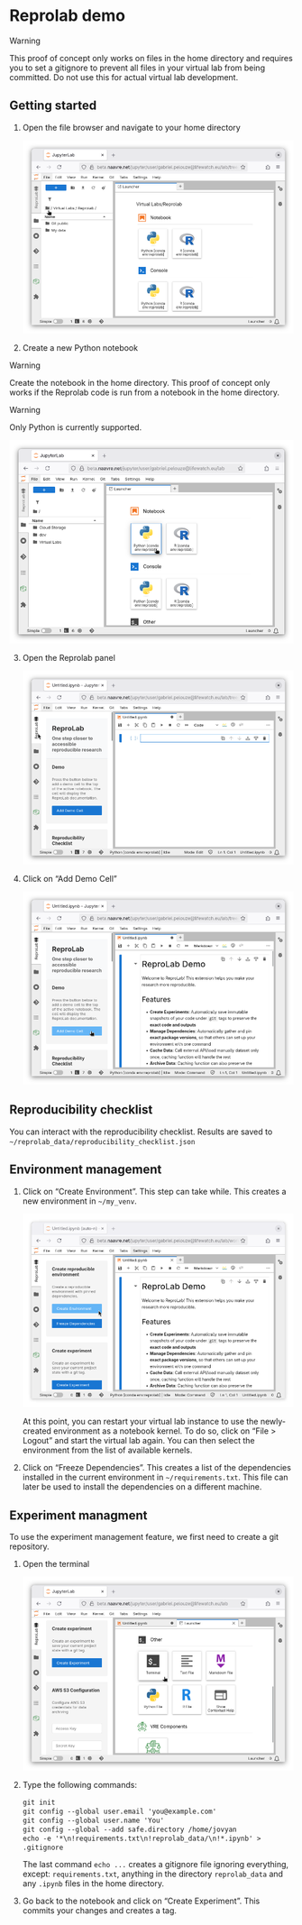 # Reprolab demo
> [!WARNING]
> This proof of concept only works on files in the home directory and requires you to set a gitignore to prevent all files in your virtual lab from being committed. Do not use this for actual virtual lab development.

## Getting started

1. Open the file browser and navigate to your home directory

   ![navigate-to-home.png](img/navigate-to-home.png)

2. Create a new Python notebook
> [!WARNING]
> Create the notebook in the home directory. This proof of concept only works if the Reprolab code is run from a notebook in the home directory.

> [!WARNING]
> Only Python is currently supported.

   ![create-notebook.png](img/create-notebook.png)

3. Open the Reprolab panel

   ![open-reprolab.png](img/open-reprolab.png)

4. Click on “Add Demo Cell”

   ![add-demo-cell.png](img/add-demo-cell.png)

## Reproducibility checklist

You can interact with the reproducibility checklist. Results are saved to `~/reprolab_data/reproducibility_checklist.json`

## Environment management

1. Click on “Create Environment”. This step can take while. This creates a new environment in `~/my_venv`.

   ![create-environment.png](img/create-environment.png)

   At this point, you can restart your virtual lab instance to use the newly-created environment as a notebook kernel. To do so, click on “File > Logout” and start the virtual lab again. You can then select the environment from the list of available kernels.

2. Click on “Freeze Dependencies”. This creates a list of the dependencies installed in the current environment in `~/requirements.txt`. This file can later be used to install the dependencies on a different machine.

## Experiment managment

To use the experiment management feature, we first need to create a git repository.

1. Open the terminal

   ![open-terminal.png](img/open-terminal.png)

2. Type the following commands:

   ```shell
   git init
   git config --global user.email 'you@example.com'
   git config --global user.name 'You'
   git config --global --add safe.directory /home/jovyan
   echo -e '*\n!requirements.txt\n!reprolab_data/\n!*.ipynb' > .gitignore
   ```
   The last command `echo ...` creates a gitignore file ignoring everything, except: `requirements.txt`, anything in the directory `reprolab_data` and any `.ipynb` files in the home directory.


3. Go back to the notebook and click on “Create Experiment”. This commits your changes and creates a tag.
